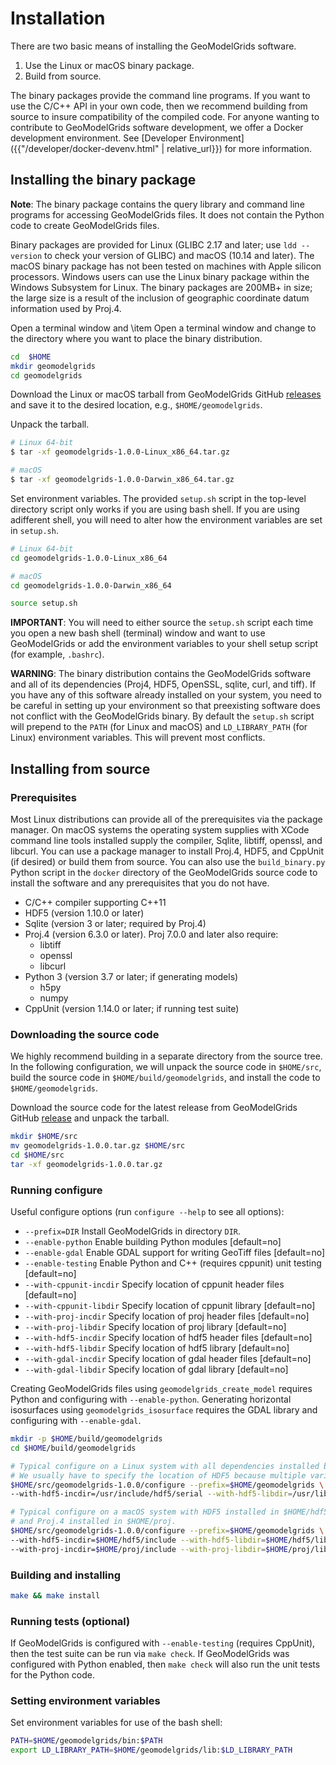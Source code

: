 # Installation

There are two basic means of installing the GeoModelGrids software.

1. Use the Linux or macOS binary package.
2. Build from source.

The binary packages provide the command line programs. If you want to use the C/C++ API in your own code, then we recommend building from source to insure compatibility of the compiled code.
For anyone wanting to contribute to GeoModelGrids software development, we offer a Docker development environment.
See [Developer Environment]({{"/developer/docker-devenv.html" | relative_url}}) for more information.

## Installing the binary package

**Note**: The binary package contains the query library and command line programs for accessing GeoModelGrids files. It does not contain the Python code to create GeoModelGrids files.

Binary packages are provided for Linux (GLIBC 2.17 and later; use `ldd --version` to check your version of GLIBC) and macOS (10.14 and later).
The macOS binary package has not been tested on machines with Apple silicon processors.
Windows users can use the Linux binary package within the Windows Subsystem for Linux.
The binary packages are 200MB+ in size; the large size is a result of the inclusion of geographic coordinate datum information used by Proj.4.

Open a terminal window and \item Open a terminal window and change to the directory where you want to place the binary distribution.

```bash
cd  $HOME
mkdir geomodelgrids
cd geomodelgrids
```

Download the Linux or macOS tarball from GeoModelGrids GitHub [releases](https://github.com/baagaard-usgs/geomodelgrids/releases) and save it to the desired location, e.g., `$HOME/geomodelgrids`.

Unpack the tarball.

```bash
# Linux 64-bit
$ tar -xf geomodelgrids-1.0.0-Linux_x86_64.tar.gz

# macOS
$ tar -xf geomodelgrids-1.0.0-Darwin_x86_64.tar.gz
```

Set environment variables. The provided `setup.sh` script in the top-level directory script only works if you are using bash shell. If you are using adifferent shell, you will need to alter how the environment variables are set in `setup.sh`.

```bash
# Linux 64-bit
cd geomodelgrids-1.0.0-Linux_x86_64

# macOS
cd geomodelgrids-1.0.0-Darwin_x86_64

source setup.sh
```

**IMPORTANT**: You will need to either source the `setup.sh` script each time you open a new bash shell (terminal) window and want to use GeoModelGrids or add the environment variables to your shell setup script (for example, `.bashrc`).

**WARNING**: The binary distribution contains the GeoModelGrids software and all of its dependencies (Proj4, HDF5, OpenSSL, sqlite, curl, and tiff).
If you have any of this software already installed on your system, you need to be careful in setting up your environment so that preexisting software does not conflict with the GeoModelGrids binary.
By default the `setup.sh` script will prepend to the `PATH` (for Linux and macOS) and `LD_LIBRARY_PATH` (for Linux) environment variables.
This will prevent most conflicts.

## Installing from source

### Prerequisites

Most Linux distributions can provide all of the prerequisites via the package manager.
On macOS systems the operating system supplies with XCode command line tools installed supply the compiler, Sqlite, libtiff, openssl, and libcurl. You can use a package manager to install Proj.4, HDF5, and CppUnit (if desired) or build them from source. You can also use the `build_binary.py` Python script in the `docker` directory of the GeoModelGrids source code to install the software and any prerequisites that you do not have.

* C/C++ compiler supporting C++11
* HDF5 (version 1.10.0 or later)
* Sqlite (version 3 or later; required by Proj.4)
* Proj.4 (version 6.3.0 or later). Proj 7.0.0 and later also require:
  * libtiff
  * openssl
  * libcurl
* Python 3 (version 3.7 or later; if generating models)
  * h5py
  * numpy
* CppUnit (version 1.14.0 or later; if running test suite)
  
### Downloading the source code

We highly recommend building in a separate directory from the source tree.
In the following configuration, we will unpack the source code in `$HOME/src`, build the source code in `$HOME/build/geomodelgrids`, and install the code to `$HOME/geomodelgrids`.

 Download the source code for the latest release from GeoModelGrids GitHub [release]([https://github.com/baagaard-usgs/geomodelgrids/releases) and unpack the tarball.

 ```bash
 mkdir $HOME/src
 mv geomodelgrids-1.0.0.tar.gz $HOME/src
 cd $HOME/src
 tar -xf geomodelgrids-1.0.0.tar.gz
 ```

### Running configure

Useful configure options (run `configure --help` to see all options):

* `--prefix=DIR` Install GeoModelGrids in directory `DIR`.
* `--enable-python` Enable building Python modules [default=no]
* `--enable-gdal` Enable GDAL support for writing GeoTiff files [default=no]
* `--enable-testing` Enable Python and C++ (requires cppunit) unit testing [default=no]
* `--with-cppunit-incdir` Specify location of cppunit header files [default=no]
* `--with-cppunit-libdir` Specify location of cppunit library [default=no]
* `--with-proj-incdir` Specify location of proj header files [default=no]
* `--with-proj-libdir` Specify location of proj library [default=no]
* `--with-hdf5-incdir` Specify location of hdf5 header files [default=no]
* `--with-hdf5-libdir` Specify location of hdf5 library [default=no]
* `--with-gdal-incdir` Specify location of gdal header files [default=no]
* `--with-gdal-libdir` Specify location of gdal library [default=no]

Creating GeoModelGrids files using `geomodelgrids_create_model` requires Python and configuring with `--enable-python`. Generating horizontal isosurfaces using `geomodelgrids_isosurface` requires the GDAL library and configuring with `--enable-gdal`.

```bash
mkdir -p $HOME/build/geomodelgrids
cd $HOME/build/geomodelgrids

# Typical configure on a Linux system with all dependencies installed by a package manager.
# We usually have to specify the location of HDF5 because multiple variations can be present.
$HOME/src/geomodelgrids-1.0.0/configure --prefix=$HOME/geomodelgrids \
--with-hdf5-incdir=/usr/include/hdf5/serial --with-hdf5-libdir=/usr/lib/x86_64-linux-gnu/hdf5/serial

# Typical configure on a macOS system with HDF5 installed in $HOME/hdf5
# and Proj.4 installed in $HOME/proj.
$HOME/src/geomodelgrids-1.0.0/configure --prefix=$HOME/geomodelgrids \
--with-hdf5-incdir=$HOME/hdf5/include --with-hdf5-libdir=$HOME/hdf5/lib \
--with-proj-incdir=$HOME/proj/include --with-proj-libdir=$HOME/proj/lib
```

### Building and installing

```bash
make && make install
```

### Running tests (optional)

If GeoModelGrids is configured with `--enable-testing` (requires CppUnit), then the test suite can be run via `make check`. If GeoModelGrids was configured with Python enabled, then `make check` will also run the unit tests for the Python code.

### Setting environment variables

Set environment variables for use of the bash shell:

```bash
PATH=$HOME/geomodelgrids/bin:$PATH
export LD_LIBRARY_PATH=$HOME/geomodelgrids/lib:$LD_LIBRARY_PATH
```
